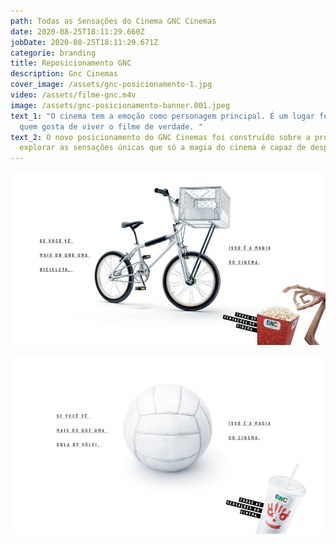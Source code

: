 ```yaml
---
path: Todas as Sensações do Cinema GNC Cinemas
date: 2020-08-25T18:11:29.660Z
jobDate: 2020-08-25T18:11:29.671Z
categorie: branding
title: Reposicionamento GNC
description: Gnc Cinemas
cover_image: /assets/gnc-posicionamento-1.jpg
video: /assets/filme-gnc.m4v
image: /assets/gnc-posicionamento-banner.001.jpeg
text_1: "O cinema tem a emoção como personagem principal. É um lugar feito para
  quem gosta de viver o filme de verdade. "
text_2: O novo posicionamento do GNC Cinemas foi construído sobre a proposta de
  explorar as sensações únicas que só a magia do cinema é capaz de despertar.
---
```

![](/assets/gnc-posicionamento-1.jpg)

![](/assets/gnc-posicionamento-2.jpg)